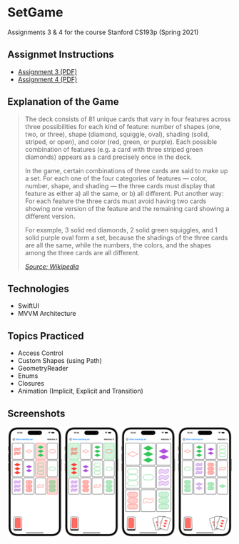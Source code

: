 # SetGame
Assignments 3 & 4 for the course Stanford CS193p (Spring 2021)


## Assignmet Instructions
- [Assignment 3 (PDF)](https://cs193p.sites.stanford.edu/sites/g/files/sbiybj16636/files/media/file/assignment_3_0.pdf)
- [Assignment 4 (PDF)](https://cs193p.sites.stanford.edu/sites/g/files/sbiybj16636/files/media/file/assignment_4_0.pdf)


## Explanation of the Game
> The deck consists of 81 unique cards that vary in four features across three possibilities for each kind of feature: number of shapes (one, two, or three), shape (diamond, squiggle, oval), shading (solid, striped, or open), and color (red, green, or purple). Each possible combination of features (e.g. a card with three striped green diamonds) appears as a card precisely once in the deck.
> 
> In the game, certain combinations of three cards are said to make up a set. For each one of the four categories of features — color, number, shape, and shading — the three cards must display that feature as either a) all the same, or b) all different. Put another way: For each feature the three cards must avoid having two cards showing one version of the feature and the remaining card showing a different version.
> 
> For example, 3 solid red diamonds, 2 solid green squiggles, and 1 solid purple oval form a set, because the shadings of the three cards are all the same, while the numbers, the colors, and the shapes among the three cards are all different.
> 
> *[Source: Wikipedia](https://en.wikipedia.org/wiki/Set_(card_game))*


## Technologies
- SwiftUI
- MVVM Architecture


## Topics Practiced
- Access Control
- Custom Shapes (using Path)
- GeometryReader
- Enums
- Closures
- Animation (Implicit, Explicit and Transition)


## Screenshots
![Thumbnails](Demo/Thumbnails.png)